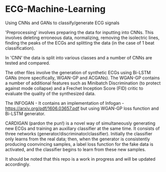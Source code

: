 # ECG-Machine-Learning
Using CNNs and GANs to classify/generate ECG signals

'Preprocessing' involves preparing the data for inputting into CNNs. This involves deleting erroneous data, 
normalizing, removing the isolectric lines, finding the peaks of the ECGs and splitting the data (in the case of 1 beat classification). 

In 'CNN' the data is split into various classes and a number of CNNs are tested and compared. 

The other files involve the generation of synthetic ECGs using Bi-LSTM GANs (more specifically, WGAN-GP and ACGANs). 
The WGAN-GP contains a number of additional features such as Minibatch Discrimination (to protect against mode collapse) and 
a Frechet Inception Score (FID) critic to evaluate the quality of the synthesized data. 

The INFOGAN - It contains an implementation of Infogan - https://arxiv.org/pdf/1606.03657.pdf but using WGAN-GP loss function and Bi-LSTM generator. 

CARDIGAN (pardon the pun!) is a  novel way of simultaneously generating new ECGs and training an auxillary classifier at the same time. It consists of three networks (generator/discriminator/classifier). Initially the classifier only learns from the real data; then, when the generator is consistently producing coonvincing samples, a label loss function for the fake data is activated, and the classifier begins to learn from these new samples.

It should be noted that this repo is a work in progress and will be updated accordingly. 
